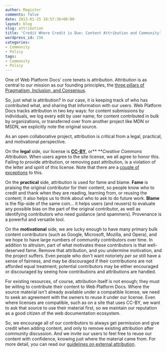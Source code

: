 ```yaml
---
author: Magister
comments: false
date: 2013-01-25 18:57:36+00:00
layout: blog
slug: attribution
title: 'Credit Where Credit is Due: Content Attribution and Community'
wordpress_id: 156
categories:
- Community
- Policy
tags:
- Community
- Policy
---
```


One of Web Platform Docs' core tenets is attribution. Attribution is as central to our mission as our founding principles, the [three pillars of Pragmatism, Inclusion, and Consensus](http://docs.webplatform.org/wiki/WPD:Policy/Pillars).

So, just what is attribution? In our case, it is keeping track of who has contributed what, and sharing that information with our users. Web Platform Docs tracks attribution in two key ways: for content submissions by individuals, we log every edit by user name; for content contributed in bulk by organizations, or transferred over from another project like MDN or MSDN, we explicitly note the original source.

As an open collaborative project, attribution is critical from a legal, practical, and motivational perspective.

On the **legal** side, our license is **[CC-BY](http://creativecommons.org/licenses/by/3.0/us/)**, or** **_Creative Commons Attribution_. When users agree to the site license, we all agree to honor this. Failing to provide attribution, or removing past attribution, is a violation of the letter and spirit of this license. Note that there are a [couple of exceptions](http://docs.webplatform.org/wiki/WPD:External_Attribution#Legal_Note) to this.

On the **practical** side, attribution is used for fame and blame. **Fame** is praising the original contributor for their content, so people know who to credit and thank when they are reading, learning from, or reusing the content; it also helps us to think about who to ask to do future work. **Blame** is the flip-side of the same coin... it helps users (and reusers) to evaluate any possible bias on the part of the original contributor, as well as identifying contributors who need guidance (and spammers). Provenance is a powerful and versatile tool.

On the **motivational** side, we are lucky enough to have many primary bulk content contributors (such as Google, Microsoft, Mozilla, and Opera), and we hope to have large numbers of community contributors over time. In addition to altruism, part of what motivates these contributors is that well-deserved fame. Remove that attribution, and you undermine motivation, and the project suffers. Even people who don't want notoriety _per se_ still have a sense of fairness, and may be discouraged if their contributions are not afforded equal treatment; potential contributors may be either encouraged or discouraged by seeing how contributions and attributions are handled.

For existing resources, of course, attribution itself is not enough; they must be willing to contribute their content to Web Platform Docs. Where the source material isn't already available under a compatible license, we need  to seek an agreement with the owners to reuse it under our license. Even where licenses are compatible, such as on a site that uses CC-BY, we want to ask that source to use their material first, so we maintain our reputation as a good citizen of the web documentation ecosystem.

So, we encourage all of our contributors to always get permission and give credit when adding content, and only to remove existing attribution after community discussion. And we invite our users to feel free to reuse our content with confidence, knowing just where the material came from. For more detail, you can read our [guidelines on external attribution](http://docs.webplatform.org/wiki/WPD:External_Attribution).
